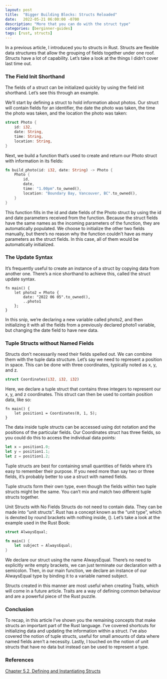```yaml
---
layout: post
title:  "Bigger Building Blocks: Structs Reloaded"
date:   2022-05-21 06:00:00 -0700
description: "More that you can do with the struct type"
categories: [berginner-guides]
tags: [rust, structs]
---
```


In a previous article, I introduced you to structs in Rust. Structs are flexible data structures that allow the grouping of fields together under one roof. Structs have a lot of capability. Let’s take a look at the things I didn’t cover last time out.

<!--more-->

### The Field Init Shorthand

The fields of a struct can be initialized quickly by using the field init shorthand. Let’s see this through an example.

We’ll start by defining a struct to hold information about photos. Our struct will contain fields for an identifier, the date the photo was taken, the time the photo was taken, and the location the photo was taken:

```rust
struct Photo {
	id: i32,
	date: String,
	time: String,
	location: String,
}
```

Next, we build a function that’s used to create and return our Photo struct with information in its fields:

```rust
fn build_photo(id: i32, date: String) -> Photo {
	Photo {
		id,
		date,
		time: "1.00pm".to_owned(),
		location: "Boundary Bay, Vancouver, BC".to_owned(),
	}
}
```

This function fills in the id and date fields of the Photo struct by using the id and date parameters received from the function. Because the struct fields have the same names as the incoming parameters of the function, they are automatically populated. We choose to initialize the other two fields manually, but there’s no reason why the function couldn’t have as many parameters as the struct fields. In this case, all of them would be automatically initialized.

### The Update Syntax

It’s frequently useful to create an instance of a struct by copying data from another one. There’s a nice shorthand to achieve this, called the struct update syntax.

```
fn main() {
	let photo2 = Photo {
		date: "2022 06 05".to_owned(),
		..photo1
	};
}
```

In this snip, we’re declaring a new variable called photo2, and then initializing it with all the fields from a previously declared photo1 variable, but changing the date field to have new data.

### Tuple Structs without Named Fields

Structs don’t necessarily need their fields spelled out. We can combine them with the tuple data structure. Let’s say we need to represent a position in space. This can be done with three coordinates, typically noted as x, y, and z.

```rust
struct Coordinates(i32, i32, i32)
```

Here, we declare a tuple struct that contains three integers to represent our x, y, and z coordinates. This struct can then be used to contain position data, like so:

```
fn main() {
	let position1 = Coordinates(0, 1, 5);
}
```

The data inside tuple structs can be accessed using dot notation and the positions of the particular fields. Our Coordinates struct has three fields, so you could do this to access the individual data points:

```rust
let x = position1.0;
let y = position1.1;
let z = position1.2;
```

Tuple structs are best for containing small quantities of fields where it’s easy to remember their purpose. If you need more than say two or three fields, it’s probably better to use a struct with named fields.

Tuple structs form their own type, even though the fields within two tuple structs might be the same. You can’t mix and match two different tuple structs together.

Unit Structs with No Fields
Structs do not need to contain data. They can be made into “unit structs”. Rust has a concept known as the “unit type”, which is denoted by round brackets with nothing inside, (). Let’s take a look at the example used in the Rust Book:

```rust
struct AlwaysEqual;

fn main() {
	let subject = AlwaysEqual;
}
```

We declare our struct using the name AlwaysEqual. There’s no need to explicitly write empty brackets, we can just terminate our declaration with a semicolon. Then, in our main function, we declare an instance of our AlwaysEqual type by binding it to a variable named subject.

Structs created in this manner are most useful when creating Traits, which will come in a future article. Traits are a way of defining common behaviour and are a powerful piece of the Rust puzzle.

### Conclusion

To recap, in this article I’ve shown you the remaining concepts that make structs an important part of the Rust language. I’ve covered shortcuts for initializing data and updating the information within a struct. I’ve also covered the notion of tuple structs, useful for small amounts of data where named fields aren’t a necessity. Lastly, I touched on the notion of unit structs that have no data but instead can be used to represent a type.

### References

[Chapter 5.2, Defining and Instantiating Structs](https://doc.rust-lang.org/book/ch05-01-defining-structs.html)
